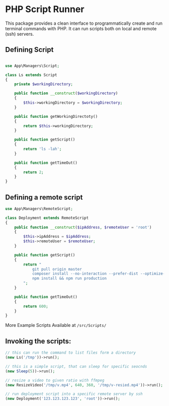 # PHP Script Runner

This package provides a clean interface to programmatically create and run terminal commands with PHP. It can run scripts both on local and remote (ssh) servers.

## Defining Script
```PHP

use App\Managers\Script;

class Ls extends Script
{
    private $workingDirectory;

    public function __construct($workingDirectory)
    {
        $this->workingDirectory = $workingDirectory;
    }

    public function getWorkingDirectoty()
    {
        return $this->workingDirectory;
    }

    public function getScript()
    {
        return 'ls -lah';
    }

    public function getTimeOut()
    {
        return 2;
    }
}
```


## Defining a remote script 
```PHP 
use App\Managers\RemoteScript;

class Deployment extends RemoteScript
{
    public function __construct($ipAddress, $remoteUser = 'root')
    {
        $this->ipAddress = $ipAddress;
        $this->remoteUser = $remoteUser;
    }

    public function getScript()
    {
        return "
            git pull origin master
            composer install --no-interaction --prefer-dist --optimize-autoloader --no-dev
            npm install && npm run production
        ";
    }

    public function getTimeOut()
    {
        return 600;
    }
}

```

More Example Scripts Available at `/src/Scripts/`



## Invoking the scripts:

```PHP
// this can run the command to list files form a directory
(new Ls('/tmp'))->run();

// this is a simple script, that can sleep for specific seocnds
(new Sleep(5))->run();

// resize a video to given ratio with ffmpeg
(new ResizeVideo('/tmp/v.mp4', 640, 360, '/tmp/v-resied.mp4'))->run();

// run deployment script into a specific remote server by ssh
(new Deployment('123.123.123.123', 'root'))->run();
```
